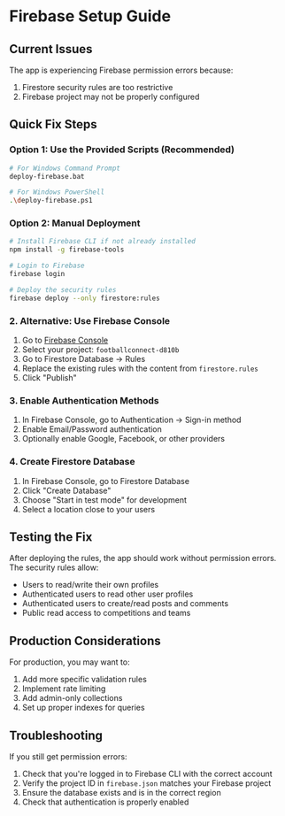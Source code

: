# Firebase Setup Guide

## Current Issues
The app is experiencing Firebase permission errors because:
1. Firestore security rules are too restrictive
2. Firebase project may not be properly configured

## Quick Fix Steps

### Option 1: Use the Provided Scripts (Recommended)
```bash
# For Windows Command Prompt
deploy-firebase.bat

# For Windows PowerShell
.\deploy-firebase.ps1
```

### Option 2: Manual Deployment
```bash
# Install Firebase CLI if not already installed
npm install -g firebase-tools

# Login to Firebase
firebase login

# Deploy the security rules
firebase deploy --only firestore:rules
```

### 2. Alternative: Use Firebase Console
1. Go to [Firebase Console](https://console.firebase.google.com/)
2. Select your project: `footballconnect-d810b`
3. Go to Firestore Database → Rules
4. Replace the existing rules with the content from `firestore.rules`
5. Click "Publish"

### 3. Enable Authentication Methods
1. In Firebase Console, go to Authentication → Sign-in method
2. Enable Email/Password authentication
3. Optionally enable Google, Facebook, or other providers

### 4. Create Firestore Database
1. In Firebase Console, go to Firestore Database
2. Click "Create Database"
3. Choose "Start in test mode" for development
4. Select a location close to your users

## Testing the Fix
After deploying the rules, the app should work without permission errors. The security rules allow:
- Users to read/write their own profiles
- Authenticated users to read other user profiles
- Authenticated users to create/read posts and comments
- Public read access to competitions and teams

## Production Considerations
For production, you may want to:
1. Add more specific validation rules
2. Implement rate limiting
3. Add admin-only collections
4. Set up proper indexes for queries

## Troubleshooting
If you still get permission errors:
1. Check that you're logged in to Firebase CLI with the correct account
2. Verify the project ID in `firebase.json` matches your Firebase project
3. Ensure the database exists and is in the correct region
4. Check that authentication is properly enabled 